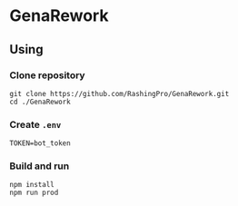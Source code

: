 # GenaRework

## Using

### Clone repository

```shell
git clone https://github.com/RashingPro/GenaRework.git
cd ./GenaRework
```

### Create `.env`

```env
TOKEN=bot_token
```

### Build and run

```shell
npm install
npm run prod
```
